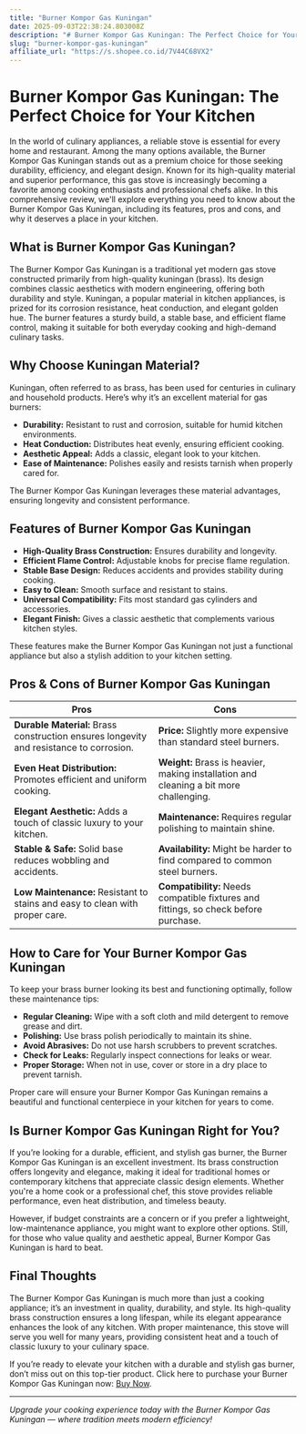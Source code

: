 ```yaml
---
title: "Burner Kompor Gas Kuningan"
date: 2025-09-03T22:38:24.803008Z
description: "# Burner Kompor Gas Kuningan: The Perfect Choice for Your Kitchen..."
slug: "burner-kompor-gas-kuningan"
affiliate_url: "https://s.shopee.co.id/7V44C68VX2"
---
```

# Burner Kompor Gas Kuningan: The Perfect Choice for Your Kitchen

In the world of culinary appliances, a reliable stove is essential for every home and restaurant. Among the many options available, the Burner Kompor Gas Kuningan stands out as a premium choice for those seeking durability, efficiency, and elegant design. Known for its high-quality material and superior performance, this gas stove is increasingly becoming a favorite among cooking enthusiasts and professional chefs alike. In this comprehensive review, we'll explore everything you need to know about the Burner Kompor Gas Kuningan, including its features, pros and cons, and why it deserves a place in your kitchen.

## What is Burner Kompor Gas Kuningan?

The Burner Kompor Gas Kuningan is a traditional yet modern gas stove constructed primarily from high-quality kuningan (brass). Its design combines classic aesthetics with modern engineering, offering both durability and style. Kuningan, a popular material in kitchen appliances, is prized for its corrosion resistance, heat conduction, and elegant golden hue. The burner features a sturdy build, a stable base, and efficient flame control, making it suitable for both everyday cooking and high-demand culinary tasks.

## Why Choose Kuningan Material?

Kuningan, often referred to as brass, has been used for centuries in culinary and household products. Here’s why it’s an excellent material for gas burners:

- **Durability:** Resistant to rust and corrosion, suitable for humid kitchen environments.
- **Heat Conduction:** Distributes heat evenly, ensuring efficient cooking.
- **Aesthetic Appeal:** Adds a classic, elegant look to your kitchen.
- **Ease of Maintenance:** Polishes easily and resists tarnish when properly cared for.

The Burner Kompor Gas Kuningan leverages these material advantages, ensuring longevity and consistent performance.

## Features of Burner Kompor Gas Kuningan

- **High-Quality Brass Construction:** Ensures durability and longevity.
- **Efficient Flame Control:** Adjustable knobs for precise flame regulation.
- **Stable Base Design:** Reduces accidents and provides stability during cooking.
- **Easy to Clean:** Smooth surface and resistant to stains.
- **Universal Compatibility:** Fits most standard gas cylinders and accessories.
- **Elegant Finish:** Gives a classic aesthetic that complements various kitchen styles.

These features make the Burner Kompor Gas Kuningan not just a functional appliance but also a stylish addition to your kitchen setting.

## Pros & Cons of Burner Kompor Gas Kuningan

| Pros                                                      | Cons                                               |
|-----------------------------------------------------------|----------------------------------------------------|
| **Durable Material:** Brass construction ensures longevity and resistance to corrosion. | **Price:** Slightly more expensive than standard steel burners. |
| **Even Heat Distribution:** Promotes efficient and uniform cooking. | **Weight:** Brass is heavier, making installation and cleaning a bit more challenging. |
| **Elegant Aesthetic:** Adds a touch of classic luxury to your kitchen. | **Maintenance:** Requires regular polishing to maintain shine. |
| **Stable & Safe:** Solid base reduces wobbling and accidents. | **Availability:** Might be harder to find compared to common steel burners. |
| **Low Maintenance:** Resistant to stains and easy to clean with proper care. | **Compatibility:** Needs compatible fixtures and fittings, so check before purchase. |

## How to Care for Your Burner Kompor Gas Kuningan

To keep your brass burner looking its best and functioning optimally, follow these maintenance tips:

- **Regular Cleaning:** Wipe with a soft cloth and mild detergent to remove grease and dirt.
- **Polishing:** Use brass polish periodically to maintain its shine.
- **Avoid Abrasives:** Do not use harsh scrubbers to prevent scratches.
- **Check for Leaks:** Regularly inspect connections for leaks or wear.
- **Proper Storage:** When not in use, cover or store in a dry place to prevent tarnish.

Proper care will ensure your Burner Kompor Gas Kuningan remains a beautiful and functional centerpiece in your kitchen for years to come.

## Is Burner Kompor Gas Kuningan Right for You?

If you’re looking for a durable, efficient, and stylish gas burner, the Burner Kompor Gas Kuningan is an excellent investment. Its brass construction offers longevity and elegance, making it ideal for traditional homes or contemporary kitchens that appreciate classic design elements. Whether you're a home cook or a professional chef, this stove provides reliable performance, even heat distribution, and timeless beauty.

However, if budget constraints are a concern or if you prefer a lightweight, low-maintenance appliance, you might want to explore other options. Still, for those who value quality and aesthetic appeal, Burner Kompor Gas Kuningan is hard to beat.

## Final Thoughts

The Burner Kompor Gas Kuningan is much more than just a cooking appliance; it’s an investment in quality, durability, and style. Its high-quality brass construction ensures a long lifespan, while its elegant appearance enhances the look of any kitchen. With proper maintenance, this stove will serve you well for many years, providing consistent heat and a touch of classic luxury to your culinary space.

If you’re ready to elevate your kitchen with a durable and stylish gas burner, don’t miss out on this top-tier product. Click here to purchase your Burner Kompor Gas Kuningan now: [Buy Now](https://s.shopee.co.id/7V44C68VX2).

---

*Upgrade your cooking experience today with the Burner Kompor Gas Kuningan — where tradition meets modern efficiency!*
